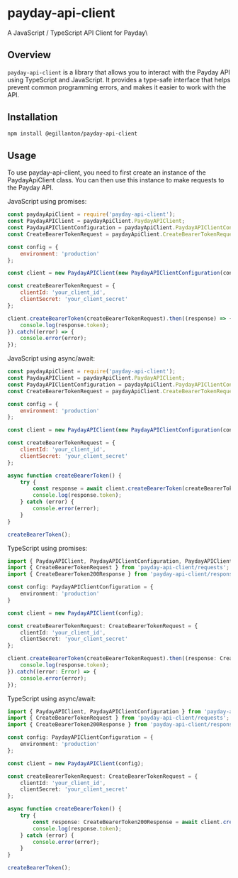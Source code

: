 # payday-api-client
A JavaScript / TypeScript API Client for Payday\


## Overview

`payday-api-client` is a library that allows you to interact with the Payday API using TypeScript and JavaScript. It provides a type-safe interface that helps prevent common programming errors, and makes it easier to work with the API.

## Installation

```bash
npm install @egillanton/payday-api-client
```

## Usage

To use payday-api-client, you need to first create an instance of the PaydayApiClient class. You can then use this instance to make requests to the Payday API.

JavaScript using promises:

```javascript
const paydayApiClient = require('payday-api-client');
const PaydayAPIClient = paydayApiClient.PaydayAPIClient;
const PaydayAPIClientConfiguration = paydayApiClient.PaydayAPIClientConfiguration;
const CreateBearerTokenRequest = paydayApiClient.CreateBearerTokenRequest;

const config = {
    environment: 'production'
};

const client = new PaydayAPIClient(new PaydayAPIClientConfiguration(config));

const createBearerTokenRequest = {
    clientId: 'your_client_id',
    clientSecret: 'your_client_secret'
};

client.createBearerToken(createBearerTokenRequest).then((response) => {
    console.log(response.token);
}).catch((error) => {
    console.error(error);
});
```


JavaScript using async/await:

```javascript
const paydayApiClient = require('payday-api-client');
const PaydayAPIClient = paydayApiClient.PaydayAPIClient;
const PaydayAPIClientConfiguration = paydayApiClient.PaydayAPIClientConfiguration;
const CreateBearerTokenRequest = paydayApiClient.CreateBearerTokenRequest;

const config = {
    environment: 'production'
};

const client = new PaydayAPIClient(new PaydayAPIClientConfiguration(config));

const createBearerTokenRequest = {
    clientId: 'your_client_id',
    clientSecret: 'your_client_secret'
};

async function createBearerToken() {
    try {
        const response = await client.createBearerToken(createBearerTokenRequest);
        console.log(response.token);
    } catch (error) {
        console.error(error);
    }
}

createBearerToken();
```

TypeScript using promises:

```typescript
import { PaydayAPIClient, PaydayAPIClientConfiguration, PaydayAPIClientBaseURL } from 'payday-api-client';
import { CreateBearerTokenRequest } from 'payday-api-client/requests';
import { CreateBearerToken200Response } from 'payday-api-client/responses';

const config: PaydayAPIClientConfiguration = {
    environment: 'production'
}

const client = new PaydayAPIClient(config);

const createBearerTokenRequest: CreateBearerTokenRequest = {
    clientId: 'your_client_id',
    clientSecret: 'your_client_secret'
};

client.createBearerToken(createBearerTokenRequest).then((response: CreateBearerToken200Response) => {
    console.log(response.token);
}).catch((error: Error) => {
    console.error(error);
});
```

TypeScript using async/await:

```typescript
import { PaydayAPIClient, PaydayAPIClientConfiguration } from 'payday-api-client';
import { CreateBearerTokenRequest } from 'payday-api-client/requests';
import { CreateBearerToken200Response } from 'payday-api-client/responses';

const config: PaydayAPIClientConfiguration = {
    environment: 'production'
};

const client = new PaydayAPIClient(config);

const createBearerTokenRequest: CreateBearerTokenRequest = {
    clientId: 'your_client_id',
    clientSecret: 'your_client_secret'
};

async function createBearerToken() {
    try {
        const response: CreateBearerToken200Response = await client.createBearerToken(createBearerTokenRequest);
        console.log(response.token);
    } catch (error) {
        console.error(error);
    }
}

createBearerToken();
```